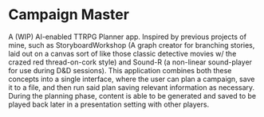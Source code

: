 # Campaign Master

A (WIP) AI-enabled TTRPG Planner app. Inspired by previous projects of mine, such as StoryboardWorkshop (A graph creator for branching stories, laid out on a canvas sort of like those classic detective movies w/ the crazed red thread-on-cork style) and Sound-R (a non-linear sound-player for use during D&D sessions). This application combines both these concepts into a single interface, where the user can plan a campaign, save it to a file, and then run said plan saving relevant information as necessary. During the planning phase, content is able to be generated and saved to be played back later in a presentation setting with other players.